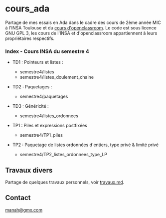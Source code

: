 # cours_ada
Partage de mes essais en Ada dans le cadre des cours de 2ème année MIC à l'INSA Toulouse et du [cours d'openclassroom](https://openclassrooms.com/fr/courses/900279-apprenez-a-programmer-avec-ada).
Le code est sous licence GNU GPL 3, les cours de l'INSA et d'openclassroom appartiennent à leurs propriétaires respectifs.

### Index - Cours INSA du semestre 4
* TD1 : Pointeurs et listes :
	* semestre4/listes
	* semestre4/listes_doulement_chaine
* TD2 : Paquetages :
	* semestre4/paquetages
* TD3 : Généricité :
	* semestre4/listes_ordonnees

* TP1 : Piles et expressions postfixées
	* semestre4/TP1_piles
* TP2 : Paquetage de listes ordonnées d'entiers, type privé & limité privé
	* semestre4/TP2_listes_ordonnees_type_LP

## Travaux divers
Partage de quelques travaux personnels, voir [travaux.md](travaux.md). 

## Contact
manah@gmx.com
